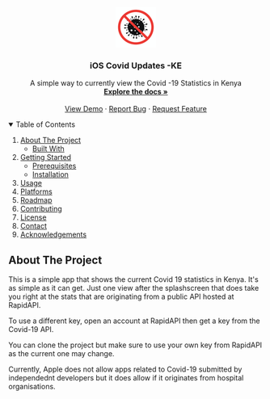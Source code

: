 
<!-- PROJECT LOGO -->
<br />
<p align="center">
  <a href="#icon">
    <img src="images/icon_80.png" alt="Logo" width="80" height="80">
  </a>

  <h3 align="center">iOS Covid Updates -KE</h3>

  <p align="center">
    A simple way to currently view the Covid -19 Statistics in Kenya 
    <br />
    <a href="#explore_the_docs"><strong>Explore the docs »</strong></a>
    <br />
    <br />
    <a href="#view_demo">View Demo</a>
    ·
    <a href="#report_bug">Report Bug</a>
    ·
    <a href="#request_feature">Request Feature</a>
  </p>
</p>



<!-- TABLE OF CONTENTS -->
<details open="open">
  <summary>Table of Contents</summary>
  <ol>
    <li>
      <a href="#about-the-project">About The Project</a>
      <ul>
        <li><a href="#built-with">Built With</a></li>
      </ul>
    </li>
    <li>
      <a href="#getting-started">Getting Started</a>
      <ul>
        <li><a href="#prerequisites">Prerequisites</a></li>
        <li><a href="#installation">Installation</a></li>
      </ul>
    </li>
    <li><a href="#usage">Usage</a></li>
    <li><a href="#usage">Platforms</a></li>
    <li><a href="#roadmap">Roadmap</a></li>
    <li><a href="#contributing">Contributing</a></li>
    <li><a href="#license">License</a></li>
    <li><a href="#contact">Contact</a></li>
    <li><a href="#acknowledgements">Acknowledgements</a></li>
  </ol>
</details>



<!-- ABOUT THE PROJECT -->
## About The Project

This is a simple app that shows the current Covid 19 statistics in Kenya. It's as simple as it can get. Just one view after the splashscreen that does take you right at the stats that are originating from a public API hosted at RapidAPI.

To use a different key, open an account at RapidAPI then get a key from the Covid-19 API.

You can clone the project but make sure to use your own key from RapidAPI as the current one may change.

Currently, Apple does not allow apps related to Covid-19 submitted by independednt developers but it does allow if it originates from hospital organisations.

